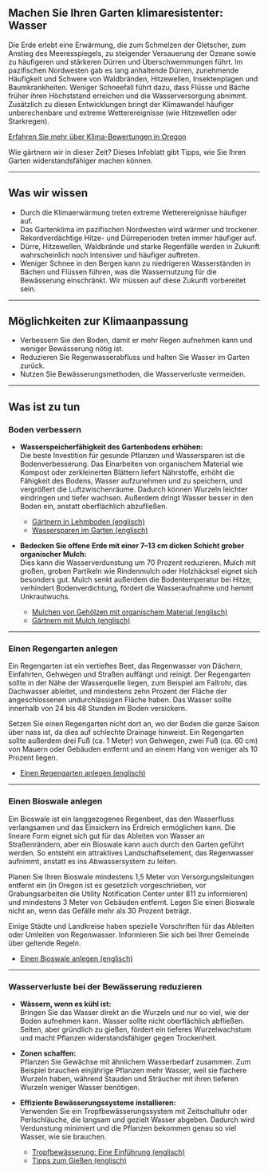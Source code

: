 ## Machen Sie Ihren Garten klimaresistenter: Wasser

Die Erde erlebt eine Erwärmung, die zum Schmelzen der Gletscher, zum Anstieg des Meeresspiegels, zu steigender Versauerung der Ozeane sowie zu häufigeren und stärkeren Dürren und Überschwemmungen führt. Im pazifischen Nordwesten gab es lang anhaltende Dürren, zunehmende Häufigkeit und Schwere von Waldbränden, Hitzewellen, Insektenplagen und Baumkrankheiten. Weniger Schneefall führt dazu, dass Flüsse und Bäche früher ihren Höchststand erreichen und die Wasserversorgung abnimmt. Zusätzlich zu diesen Entwicklungen bringt der Klimawandel häufiger unberechenbare und extreme Wetterereignisse (wie Hitzewellen oder Starkregen).

[Erfahren Sie mehr über Klima-Bewertungen in Oregon](https://blogs.oregonstate.edu/occri/oregon-climate-assessments/)

Wie gärtnern wir in dieser Zeit? Dieses Infoblatt gibt Tipps, wie Sie Ihren Garten widerstandsfähiger machen können.

---

## Was wir wissen

- Durch die Klimaerwärmung treten extreme Wetterereignisse häufiger auf.
- Das Gartenklima im pazifischen Nordwesten wird wärmer und trockener. Rekordverdächtige Hitze- und Dürreperioden treten immer häufiger auf.
- Dürre, Hitzewellen, Waldbrände und starke Regenfälle werden in Zukunft wahrscheinlich noch intensiver und häufiger auftreten.
- Weniger Schnee in den Bergen kann zu niedrigeren Wasserständen in Bächen und Flüssen führen, was die Wassernutzung für die Bewässerung einschränkt. Wir müssen auf diese Zukunft vorbereitet sein.

---

## Möglichkeiten zur Klimaanpassung

- Verbessern Sie den Boden, damit er mehr Regen aufnehmen kann und weniger Bewässerung nötig ist.
- Reduzieren Sie Regenwasserabfluss und halten Sie Wasser im Garten zurück.
- Nutzen Sie Bewässerungsmethoden, die Wasserverluste vermeiden.

---

## Was ist zu tun

### Boden verbessern

- **Wasserspeicherfähigkeit des Gartenbodens erhöhen:**  
  Die beste Investition für gesunde Pflanzen und Wassersparen ist die Bodenverbesserung. Das Einarbeiten von organischem Material wie Kompost oder zerkleinerten Blättern liefert Nährstoffe, erhöht die Fähigkeit des Bodens, Wasser aufzunehmen und zu speichern, und vergrößert die Luftzwischenräume. Dadurch können Wurzeln leichter eindringen und tiefer wachsen. Außerdem dringt Wasser besser in den Boden ein, anstatt oberflächlich abzufließen.

  - [Gärtnern in Lehmboden (englisch)](https://cmastergardeners.files.wordpress.com/2022/02/gardening-in-clay-soil.pdf)
  - [Wassersparen im Garten (englisch)](https://catalog.extension.oregonstate.edu/sites/catalog/files/project/pdf/em9125.pdf)

- **Bedecken Sie offene Erde mit einer 7–13 cm dicken Schicht grober organischer Mulch:**  
  Dies kann die Wasserverdunstung um 70 Prozent reduzieren. Mulch mit großen, groben Partikeln wie Rindenmulch oder Holzhäcksel eignet sich besonders gut. Mulch senkt außerdem die Bodentemperatur bei Hitze, verhindert Bodenverdichtung, fördert die Wasseraufnahme und hemmt Unkrautwuchs.

  - [Mulchen von Gehölzen mit organischem Material (englisch)](https://catalog.extension.oregonstate.edu/sites/catalog/files/project/pdf/ec1629.pdf)
  - [Gärtnern mit Mulch (englisch)](https://cmastergardeners.files.wordpress.com/2022/02/gardening-with-mulch.pdf)

---

### Einen Regengarten anlegen

Ein Regengarten ist ein vertieftes Beet, das Regenwasser von Dächern, Einfahrten, Gehwegen und Straßen auffängt und reinigt. Der Regengarten sollte in der Nähe der Wasserquelle liegen, zum Beispiel am Fallrohr, das Dachwasser ableitet, und mindestens zehn Prozent der Fläche der angeschlossenen undurchlässigen Fläche haben. Das Wasser sollte innerhalb von 24 bis 48 Stunden im Boden versickern.

Setzen Sie einen Regengarten nicht dort an, wo der Boden die ganze Saison über nass ist, da dies auf schlechte Drainage hinweist. Ein Regengarten sollte außerdem drei Fuß (ca. 1 Meter) von Gehwegen, zwei Fuß (ca. 60 cm) von Mauern oder Gebäuden entfernt und an einem Hang von weniger als 10 Prozent liegen.

- [Einen Regengarten anlegen (englisch)](https://cmastergardeners.files.wordpress.com/2023/04/adding-a-rain-garden.pdf)

---

### Einen Bioswale anlegen

Ein Bioswale ist ein langgezogenes Regenbeet, das den Wasserfluss verlangsamen und das Einsickern ins Erdreich ermöglichen kann. Die lineare Form eignet sich gut für das Ableiten von Wasser an Straßenrändern, aber ein Bioswale kann auch durch den Garten geführt werden. So entsteht ein attraktives Landschaftselement, das Regenwasser aufnimmt, anstatt es ins Abwassersystem zu leiten.

Planen Sie Ihren Bioswale mindestens 1,5 Meter von Versorgungsleitungen entfernt ein (in Oregon ist es gesetzlich vorgeschrieben, vor Grabungsarbeiten die Utility Notification Center unter 811 zu informieren) und mindestens 3 Meter von Gebäuden entfernt. Legen Sie einen Bioswale nicht an, wenn das Gefälle mehr als 30 Prozent beträgt.

Einige Städte und Landkreise haben spezielle Vorschriften für das Ableiten oder Umleiten von Regenwasser. Informieren Sie sich bei Ihrer Gemeinde über geltende Regeln.

- [Einen Bioswale anlegen (englisch)](https://cmastergardeners.files.wordpress.com/2023/04/adding-a-bioswale.pdf)

---

### Wasserverluste bei der Bewässerung reduzieren

- **Wässern, wenn es kühl ist:**  
  Bringen Sie das Wasser direkt an die Wurzeln und nur so viel, wie der Boden aufnehmen kann. Wasser sollte nicht oberflächlich abfließen. Selten, aber gründlich zu gießen, fördert ein tieferes Wurzelwachstum und macht Pflanzen widerstandsfähiger gegen Trockenheit.

- **Zonen schaffen:**  
  Pflanzen Sie Gewächse mit ähnlichem Wasserbedarf zusammen. Zum Beispiel brauchen einjährige Pflanzen mehr Wasser, weil sie flachere Wurzeln haben, während Stauden und Sträucher mit ihren tieferen Wurzeln weniger Wasser benötigen.

- **Effiziente Bewässerungssysteme installieren:**  
  Verwenden Sie ein Tropfbewässerungssystem mit Zeitschaltuhr oder Perlschläuche, die langsam und gezielt Wasser abgeben. Dadurch wird Verdunstung minimiert und die Pflanzen bekommen genau so viel Wasser, wie sie brauchen.

  - [Tropfbewässerung: Eine Einführung (englisch)](https://extension.oregonstate.edu/catalog/pub/em8782-s)
  - [Tipps zum Gießen (englisch)](https://cmastergardeners.files.wordpress.com/2022/02/watering-tips.pdf)
